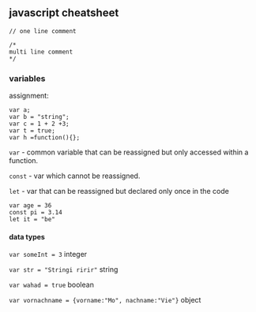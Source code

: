 ## javascript cheatsheet

``` // one line comment ```
```
/*
multi line comment
*/
```

### variables

assignment:
``` 
var a;
var b = "string";
var c = 1 + 2 +3;
var t = true;
var h =function(){};
```

``` var ``` - common variable that can be reassigned but only accessed within a function.

``` const ``` - var which cannot be reassigned. 

``` let ``` - var that can be reassigned but declared only once in the code

```
var age = 36
const pi = 3.14
let it = "be"
```

#### data types

``` var someInt = 3 ``` integer 

``` var str = "Stringi ririr" ``` string

``` var wahad = true ``` boolean

``` var vornachname = {vorname:"Mo", nachname:"Vie"} ``` object